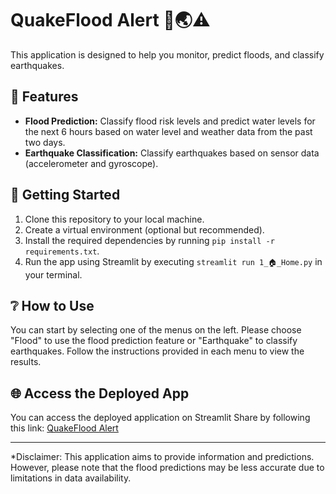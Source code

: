 # QuakeFlood Alert 🌊🌏⚠️
This application is designed to help you monitor, predict floods, and classify earthquakes.

## 🌟 Features
- **Flood Prediction:** Classify flood risk levels and predict water levels for the next 6 hours based on water level and weather data from the past two days.
- **Earthquake Classification:** Classify earthquakes based on sensor data (accelerometer and gyroscope).

## 🚀 Getting Started
1. Clone this repository to your local machine.
2. Create a virtual environment (optional but recommended).
3. Install the required dependencies by running `pip install -r requirements.txt`.
4. Run the app using Streamlit by executing `streamlit run 1_🏠_Home.py` in your terminal.

## ❔ How to Use
You can start by selecting one of the menus on the left. Please choose "Flood" to use the flood prediction feature or "Earthquake" to classify earthquakes. Follow the instructions provided in each menu to view the results.

## 🌐 Access the Deployed App
You can access the deployed application on Streamlit Share by following this link: [QuakeFlood Alert](https://simulasi2.streamlit.app/)

---
*Disclaimer: This application aims to provide information and predictions. However, please note that the flood predictions may be less accurate due to limitations in data availability.
